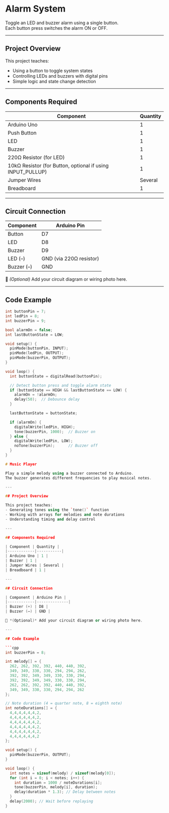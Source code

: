 # Alarm System

Toggle an LED and buzzer alarm using a single button.  
Each button press switches the alarm ON or OFF.

---

## Project Overview

This project teaches:
- Using a button to toggle system states  
- Controlling LEDs and buzzers with digital pins  
- Simple logic and state change detection  

---

## Components Required

| Component | Quantity |
|------------|-----------|
| Arduino Uno | 1 |
| Push Button | 1 |
| LED | 1 |
| Buzzer | 1 |
| 220Ω Resistor (for LED) | 1 |
| 10kΩ Resistor (for Button, optional if using INPUT_PULLUP) | 1 |
| Jumper Wires | Several |
| Breadboard | 1 |

---

## Circuit Connection

| Component | Arduino Pin |
|------------|--------------|
| Button | D7 |
| LED | D8 |
| Buzzer | D9 |
| LED (–) | GND (via 220Ω resistor) |
| Buzzer (–) | GND |

📸 *(Optional)* Add your circuit diagram or wiring photo here.

---

## Code Example

```cpp
int buttonPin = 7;   
int ledPin = 8;      
int buzzerPin = 9;    

bool alarmOn = false;        
int lastButtonState = LOW;   

void setup() {
  pinMode(buttonPin, INPUT);
  pinMode(ledPin, OUTPUT);
  pinMode(buzzerPin, OUTPUT);
}

void loop() {
  int buttonState = digitalRead(buttonPin);

  // Detect button press and toggle alarm state
  if (buttonState == HIGH && lastButtonState == LOW) {
    alarmOn = !alarmOn;  
    delay(50);  // Debounce delay
  }

  lastButtonState = buttonState; 

  if (alarmOn) {
    digitalWrite(ledPin, HIGH);
    tone(buzzerPin, 1000);  // Buzzer on
  } else {
    digitalWrite(ledPin, LOW);
    noTone(buzzerPin);      // Buzzer off
  }
}

# Music Player

Play a simple melody using a buzzer connected to Arduino.  
The buzzer generates different frequencies to play musical notes.

---

## Project Overview

This project teaches:
- Generating tones using the `tone()` function  
- Working with arrays for melodies and note durations  
- Understanding timing and delay control  

---

## Components Required

| Component | Quantity |
|------------|-----------|
| Arduino Uno | 1 |
| Buzzer | 1 |
| Jumper Wires | Several |
| Breadboard | 1 |

---

## Circuit Connection

| Component | Arduino Pin |
|------------|--------------|
| Buzzer (+) | D8 |
| Buzzer (–) | GND |

📸 *(Optional)* Add your circuit diagram or wiring photo here.

---

## Code Example

```cpp
int buzzerPin = 8;

int melody[] = {
  262, 262, 392, 392, 440, 440, 392,   
  349, 349, 330, 330, 294, 294, 262,   
  392, 392, 349, 349, 330, 330, 294,   
  392, 392, 349, 349, 330, 330, 294,   
  262, 262, 392, 392, 440, 440, 392,   
  349, 349, 330, 330, 294, 294, 262    
};

// Note duration (4 = quarter note, 8 = eighth note)
int noteDurations[] = {
  4,4,4,4,4,4,2,
  4,4,4,4,4,4,2,
  4,4,4,4,4,4,2,
  4,4,4,4,4,4,2,
  4,4,4,4,4,4,2,
  4,4,4,4,4,4,2
};

void setup() {
  pinMode(buzzerPin, OUTPUT);
}

void loop() {
  int notes = sizeof(melody) / sizeof(melody[0]);
  for (int i = 0; i < notes; i++) {
    int duration = 1000 / noteDurations[i];
    tone(buzzerPin, melody[i], duration);
    delay(duration * 1.3); // Delay between notes
  }
  delay(2000); // Wait before replaying
}
